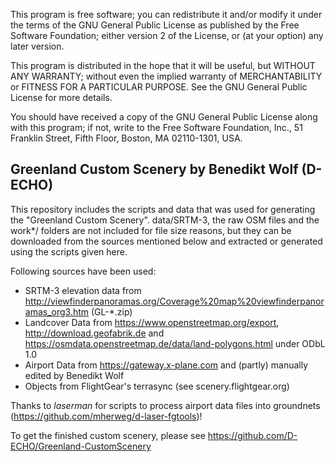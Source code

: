 This program is free software; you can redistribute it and/or
modify it under the terms of the GNU General Public License
as published by the Free Software Foundation; either version 2
of the License, or (at your option) any later version.

This program is distributed in the hope that it will be useful,
but WITHOUT ANY WARRANTY; without even the implied warranty of
MERCHANTABILITY or FITNESS FOR A PARTICULAR PURPOSE.  See the
GNU General Public License for more details.

You should have received a copy of the GNU General Public License
along with this program; if not, write to the Free Software
Foundation, Inc., 51 Franklin Street, Fifth Floor, Boston, MA  02110-1301, USA.
 
## Greenland Custom Scenery by Benedikt Wolf (D-ECHO)

This repository includes the scripts and data that was used for generating the "Greenland Custom Scenery". data/SRTM-3, the raw OSM files and the work*/ folders are not included for file size reasons, but they can be downloaded from the sources mentioned below and extracted or generated using the scripts given here.

Following sources have been used:

* SRTM-3 elevation data from http://viewfinderpanoramas.org/Coverage%20map%20viewfinderpanoramas_org3.htm (GL-*.zip)
* Landcover Data from https://www.openstreetmap.org/export, http://download.geofabrik.de and https://osmdata.openstreetmap.de/data/land-polygons.html under ODbL 1.0
* Airport Data from https://gateway.x-plane.com and (partly) manually edited by Benedikt Wolf
* Objects from FlightGear's terrasync (see scenery.flightgear.org)

Thanks to _laserman_ for scripts to process airport data files into groundnets (https://github.com/mherweg/d-laser-fgtools)!

To get the finished custom scenery, please see https://github.com/D-ECHO/Greenland-CustomScenery
